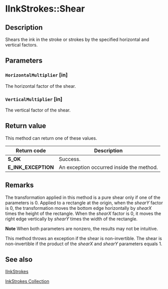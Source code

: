 # IInkStrokes::Shear

## Description

Shears the ink in the stroke or strokes by the specified horizontal and vertical factors.

## Parameters

### `HorizontalMultiplier` [in]

The horizontal factor of the shear.

### `VerticalMultiplier` [in]

The vertical factor of the shear.

## Return value

This method can return one of these values.

| Return code | Description |
| --- | --- |
| **S_OK** | Success. |
| **E_INK_EXCEPTION** | An exception occurred inside the method. |

## Remarks

The transformation applied in this method is a pure shear only if one of the parameters is 0. Applied to a rectangle at the origin, when the *shearY* factor is 0, the transformation moves the bottom edge horizontally by *shearX* times the height of the rectangle. When the *shearX* factor is 0, it moves the right edge vertically by *shearY* times the width of the rectangle.

**Note** When both parameters are nonzero, the results may not be intuitive.

This method throws an exception if the shear is non-invertible. The shear is non-invertible if the product of the *shearX* and *shearY* parameters equals 1.

## See also

[IInkStrokes](https://learn.microsoft.com/windows/win32/api/msinkaut/nn-msinkaut-iinkstrokes)

[InkStrokes Collection](https://learn.microsoft.com/previous-versions/windows/desktop/legacy/ms703293(v=vs.85))